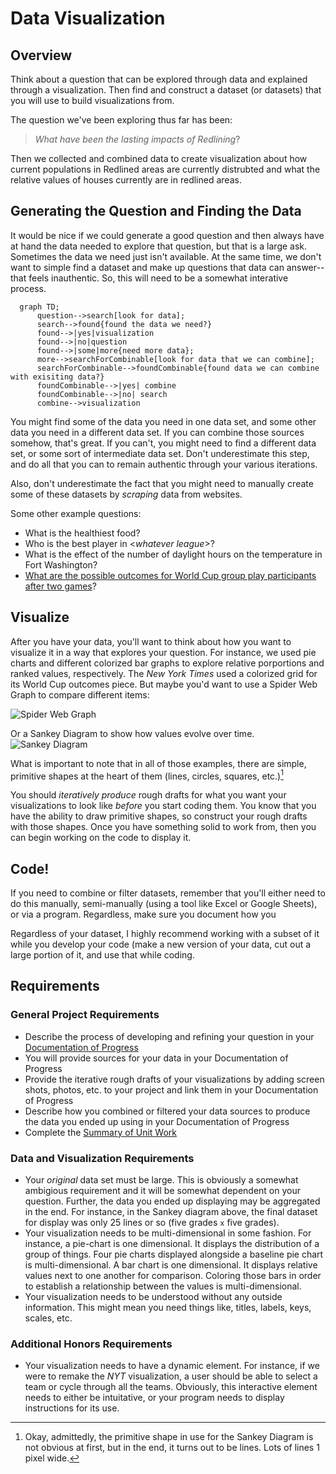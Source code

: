# Data Visualization

## Overview

Think about a question that can be explored through data and explained through a visualization. Then find and construct a dataset (or datasets) that you will use to build visualizations from. 

The question we've been exploring thus far has been: 

> _What have been the lasting impacts of Redlining_?

Then we collected and combined data to create visualization about how current populations in Redlined areas are currently distrubted and what the relative values of houses currently are in redlined areas. 

## Generating the Question and Finding the Data

It would be nice if we could generate a good question and then always have at hand the data needed to explore that question, but that is a large ask. Sometimes the data we need just isn't available. At the same time, we don't want to simple find a dataset and make up questions that data can answer-- that feels inauthentic. So, this will need to be a somewhat interative process. 

```mermaid
  graph TD;
      question-->search[look for data];
      search-->found{found the data we need?}
      found-->|yes|visualization
      found-->|no|question
      found-->|some|more{need more data};
      more-->searchForCombinable[look for data that we can combine];
      searchForCombinable-->foundCombinable{found data we can combine with exisiting data?}
      foundCombinable-->|yes| combine
      foundCombinable-->|no| search
      combine-->visualization
```

You might find some of the data you need in one data set, and some other data you need in a different data set. If you can combine those sources somehow, that's great. If you can't, you might need to find a different data set, or some sort of intermediate data set. Don't underestimate this step, and do all that you can to remain authentic through your various iterations. 

Also, don't underestimate the fact that you might need to manually create some of these datasets by _scraping_ data from websites. 

Some other example questions: 

* What is the healthiest food? 
* Who is the best player in <_whatever league_>?
* What is the effect of the number of daylight hours on the temperature in Fort Washington?
* [What are the possible outcomes for World Cup group play participants after two games](https://www.nytimes.com/interactive/2022/upshot/world-cup-standings.html)?

## Visualize

After you have your data, you'll want to think about how you want to visualize it in a way that explores your question. For instance, we used pie charts and different colorized bar graphs to explore relative porportions and ranked values, respectively. The _New York Times_ used a colorized grid for its World Cup outcomes piece. But maybe you'd want to use a Spider Web Graph to compare different items:

![Spider Web Graph](https://external-content.duckduckgo.com/iu/?u=https%3A%2F%2Fwww.pluscharts.com%2Fwp-content%2Fuploads%2F2019%2F03%2Fspider-chart-basic-example.png&f=1&nofb=1&ipt=1021a3c28a2b09411361f99d99b8390e4df91426082f8e8e2419dc433ab61071&ipo=images)

Or a Sankey Diagram to show how values evolve over time. 
![Sankey Diagram](http://nifty.stanford.edu/2021/stephenson-sankey/grades.png)

What is important to note that in all of those examples, there are simple, primitive shapes at the heart of them (lines, circles, squares, etc.)[^1]

You should _iteratively produce_ rough drafts for what you want your visualizations to look like _before_ you start coding them. You know that you have the ability to draw primitive shapes, so construct your rough drafts with those shapes. Once you have something solid to work from, then you can begin working on the code to display it. 

## Code! 

If you need to combine or filter datasets, remember that you'll either need to do this manually, semi-manually (using a tool like Excel or Google Sheets), or via a program. Regardless, make sure you document how you 

Regardless of your dataset, I highly recommend working with a subset of it while you develop your code (make a new version of your data, cut out a large portion of it, and use that while coding. 

## Requirements

### General Project Requirements
* Describe the process of developing and refining your question in your [Documentation of Progress](progress.md)
* You will provide sources for your data in your Documentation of Progress
* Provide the iterative rough drafts of your visualizations by adding screen shots, photos, etc. to your project and link them in your Documentation of Progress
* Describe how you combined or filtered your data sources to produce the data you ended up using in your Documentation of Progress
* Complete the [Summary of Unit Work](summary.md)

### Data and Visualization Requirements
* Your _original_ data set must be large. This is obviously a somewhat ambigious requirement and it will be somewhat dependent on your question. Further, the data you ended up displaying may be aggregated in the end. For instance, in the Sankey diagram above, the final dataset for display was only 25 lines or so (five grades `x` five grades). 
* Your visualization needs to be multi-dimensional in some fashion. For instance, a pie-chart is one dimensional. It displays the distribution of a group of things. Four pie charts displayed alongside a baseline pie chart is multi-dimensional. A bar chart is one dimensional. It displays relative values next to one another for comparison. Coloring those bars in order to establish a relationship between the values is multi-dimensional. 
* Your visualization needs to be understood without any outside information. This might mean you need things like, titles, labels, keys, scales, etc. 

### Additional Honors Requirements
* Your visualization needs to have a dynamic element. For instance, if we were to remake the _NYT_ visualization, a user should be able to select a team or cycle through all the teams. Obviously, this interactive element needs to either be intuitative, or your program needs to display instructions for its use.  

<!--- Footnotes Below --->

[^1]: Okay, admittedly, the primitive shape in use for the Sankey Diagram is not obvious at first, but in the end, it turns out to be lines. Lots of lines 1 pixel wide. 
